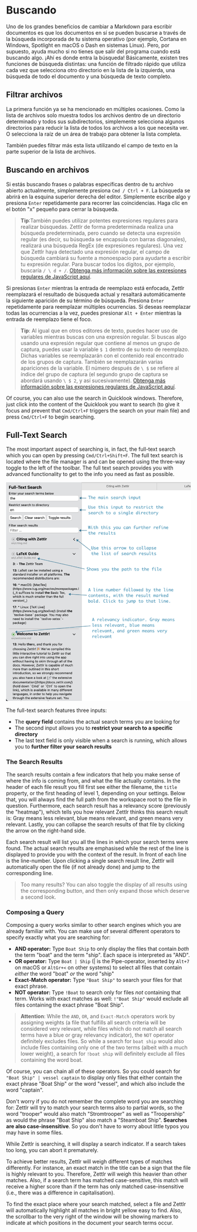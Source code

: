 # Buscando

Uno de los grandes beneficios de cambiar a Markdown para escribir documentos es que los documentos en sí se pueden buscarse a través de la búsqueda incorporada de tu sistema operativo (por ejemplo, Cortana en Windows, Spotlight en macOS o Dash en sistemas Linux). Pero, por supuesto, ayuda mucho si no tienes que salir del programa cuando está buscando algo. ¡Ahí es donde entra la búsqueda! Básicamente, existen tres funciones de búsqueda distintas: una función de filtrado rápido que utiliza cada vez que selecciona otro directorio en la lista de la izquierda, una búsqueda de todo el documento y una búsqueda de texto completo.

## Filtrar archivos

La primera función ya se ha mencionado en múltiples ocasiones. Como la lista de archivos solo muestra todos los archivos dentro de un directorio determinado y todos sus subdirectorios, simplemente selecciona algunos directorios para reducir la lista de todos los archivos a los que necesita ver. O selecciona la raíz de un área de trabajo para obtener la lista completa.

También puedes filtrar más esta lista utilizando el campo de texto en la parte superior de la lista de archivos.

## Buscando en archivos

Si estás buscando frases o palabras específicas dentro de tu archivo abierto actualmente, simplemente presiona `Cmd / Ctrl + F`. La búsqueda se abrirá en la esquina superior derecha del editor. Simplemente escribe algo y presiona `Enter` repetidamente para recorrer las coincidencias. Haga clic en el botón "x" pequeño para cerrar la búsqueda.

> **Tip**:También puedes utilizar potentes expresiones regulares para realizar búsquedas. Zettlr de forma predeterminada realiza una búsqueda predeterminada, pero cuando se detecta una expresión regular (es decir, su búsqueda se encapsula con barras diagonales), realizará una búsqueda RegEx (de expresiones regulares). Una vez que Zettlr haya detectado una expresión regular, el campo de búsqueda cambiará su fuente a monoespacio para ayudarte a escribir tu expresión regular. Para buscar todos los dígitos, por ejemplo, buscaría `/ \ d + /`. [Obtenga más información sobre las expresiones regulares de JavaScript aquí](https://codeburst.io/javascript-learn-regular-expressions-for-beginners-bb6107015d91).

Si presionas `Enter` mientras la entrada de reemplazo está enfocada, Zettlr reemplazará el resultado de búsqueda actual y resaltará automáticamente la siguiente aparición de su término de búsqueda. Presiona `Enter` repetidamente para reemplazar múltiples ocurrencias. Si deseas reemplazar todas las ocurrencias a la vez, puedes presionar `Alt + Enter` mientras la entrada de reemplazo tiene el foco.

> **Tip**: Al igual que en otros editores de texto, puedes hacer uso de variables mientras buscas con una expresión regular. Si buscas algo usando una expresión regular que contiene al menos un grupo de captura, puedes usar la variable `$ 1` dentro de su texto de reemplazo. Dichas variables se reemplazarán con el contenido real encontrado de los grupos de captura. También se reemplazarán varias apariciones de la variable. El número después de `\ $` se refiere al índice del grupo de captura (el segundo grupo de captura se abordará usando `\ $ 2`, y así sucesivamente). [Obtenga más información sobre las expresiones regulares de JavaScript aquí](https://codeburst.io/javascript-learn-regular-expressions-for-beginners-bb6107015d91).

Of course, you can also use the search in Quicklook windows. Therefore, just click into the content of the Quicklook you want to search (to give it focus and prevent that `Cmd/Ctrl+F` triggers the search on your main file) and press `Cmd/Ctrl+F` to begin searching.

## Full-Text Search

The most important aspect of searching is, in fact, the full-text search which you can open by pressing `Cmd/Ctrl+Shift+F`. The full text search is located where the file manager is and can be opened using the three-way toggle to the left of the toolbar. The full text search provides you with advanced functionality to get to the info you need as fast as possible.

![The full text search with explanations](../img/full_text_search.png)

The full-text search features three inputs:

* The **query field** contains the actual search terms you are looking for
* The second input allows you to **restrict your search to a specific directory**
* The last text field is only visible when a search is running, which allows you to **further filter your search results**

### The Search Results

The search results contain a few indicators that help you make sense of where the info is coming from, and what the file actually contains. In the header of each file result you fill first see either the filename, the `title` property, or the first heading of level 1, depending on your settings. Below that, you will always find the full path from the workspace root to the file in question. Furthermore, each search result has a relevancy score (previously the "heatmap"), which tells you how relevant Zettlr thinks this search result is: Gray means less relevant, blue means relevant, and green means very relevant. Lastly, you can collapse the search results of that file by clicking the arrow on the right-hand side.

Each search result will list you all the lines in which your search terms were found. The actual search results are emphasised while the rest of the line is displayed to provide you with the context of the result. In front of each line is the line-number. Upon clicking a single search result line, Zettlr will automatically open the file (if not already done) and jump to the corresponding line.

> Too many results? You can also toggle the display of all results using the corresponding button, and then only expand those which deserve a second look.

### Composing a Query

Composing a query works similar to other search engines which you are already familiar with. You can make use of several different operators to specify exactly what you are searching for:

* **AND operator:** Type `Boat Ship` to only display the files that contain _both_ the term "boat" and the term "ship". Each space is interpreted as "AND".
* **OR operator:** Type `Boat | Ship` (| is the Pipe-operator, inserted by `Alt+7` on macOS or `AltGr+<` on other systems) to select all files that contain _either_ the word "boat" _or_ the word "ship"
* **Exact-Match operator:** Type `"Boat Ship"` to search your files for that exact phrase.
* **NOT operator:** Type `!Boat` to search only for files _not_ containing that term. Works with exact matches as well: `!"Boat Ship"` would exclude all files containing the exact phrase "Boat Ship".

> **Attention**: While the `AND`, `OR`, and `Exact-Match` operators work by assigning weights (a file that fulfills all search criteria will be considered very relevant, while files which do not match all search terms have a blue or gray relevancy indicator), the `NOT` operator definitely excludes files. So while a search for `boat ship` would also include files containing only one of the two terms (albeit with a much lower weight), a search for `!boat ship` will definitely exclude all files containing the word boat.

Of course, you can chain all of these operators. So you could search for `"Boat Ship" | vessel captain` to display only files that either contain the exact phrase "Boat Ship" or the word "vessel", and which also include the word "captain".

Don't worry if you do not remember the complete word you are searching for: Zettlr will try to match your search terms also to partial words, so the word "trooper" would also match "Stromtrooper" as well as "Troopership" as would the phrase "Boat Ship" also match a "Steamboat Ship". **Searches are also case-insensitive**. So you don't have to worry about little typos you may have in some files.

While Zettlr is searching, it will display a search indicator. If a search takes too long, you can abort it prematurely.

To achieve better results, Zettlr will weigh different types of matches differently. For instance, an exact match in the title can be a sign that the file is highly relevant to you. Therefore, Zettlr will weigh this heavier than other matches. Also, if a search term has matched case-sensitive, this match will receive a higher score than if the term has only matched case-insensitive (i.e., there was a difference in capitalisation).

To find the exact place where your search matched, select a file and Zettlr will automatically highlight all matches in bright yellow easy to find. Also, the scrollbar to the very right of the window will be showing markers to indicate at which positions in the document your search terms occur.
